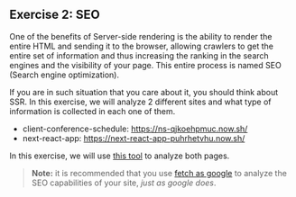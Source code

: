 ## Exercise 2: SEO

One of the benefits of Server-side rendering is the ability to render the entire HTML and sending it to the browser, allowing crawlers to get the entire set of information and thus increasing the ranking in the search engines and the visibility of your page. This entire process is named SEO (Search engine optimization).

If you are in such situation that you care about it, you should think about SSR. In this exercise, we will analyze 2 different sites and what type of information is collected in each one of them.

* client-conference-schedule: https://ns-qjkoehpmuc.now.sh/
* next-react-app: https://next-react-app-puhrhetvhu.now.sh/

In this exercise, we will use [this tool](http://tools.seobook.com/general/spider-test/) to analyze both pages.

> **Note:** it is recommended that you use [fetch as google](https://support.google.com/webmasters/answer/6066468?hl=en) to analyze the SEO capabilities of your site, _just as google does_.
